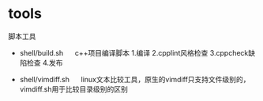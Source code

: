 # tools
脚本工具

+ shell/build.sh
&nbsp;&nbsp;&nbsp;&nbsp; c++项目编译脚本 1.编译 2.cpplint风格检查 3.cppcheck缺陷检查 4.发布

+ shell/vimdiff.sh
&nbsp;&nbsp;&nbsp;&nbsp; linux文本比较工具，原生的vimdiff只支持文件级别的，vimdiff.sh用于比较目录级别的区别
